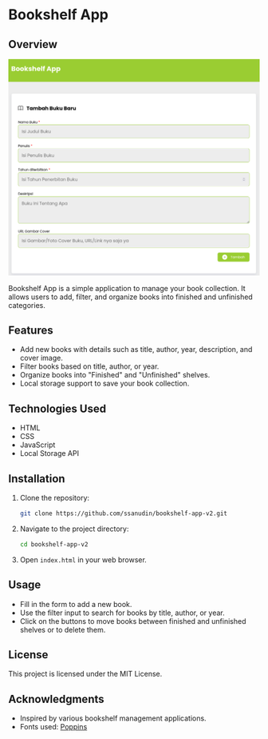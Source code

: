 # Bookshelf App

## Overview

![App Preview](images/preview.png)

Bookshelf App is a simple application to manage your book collection. It allows users to add, filter, and organize books into finished and unfinished categories.

## Features

- Add new books with details such as title, author, year, description, and cover image.
- Filter books based on title, author, or year.
- Organize books into "Finished" and "Unfinished" shelves.
- Local storage support to save your book collection.

## Technologies Used

- HTML
- CSS
- JavaScript
- Local Storage API

## Installation

1. Clone the repository:
   ```bash
   git clone https://github.com/ssanudin/bookshelf-app-v2.git
   ```
2. Navigate to the project directory:
   ```bash
   cd bookshelf-app-v2
   ```
3. Open `index.html` in your web browser.

## Usage

- Fill in the form to add a new book.
- Use the filter input to search for books by title, author, or year.
- Click on the buttons to move books between finished and unfinished shelves or to delete them.

## License

This project is licensed under the MIT License.

## Acknowledgments

- Inspired by various bookshelf management applications.
- Fonts used: [Poppins](https://fonts.google.com/specimen/Poppins)
